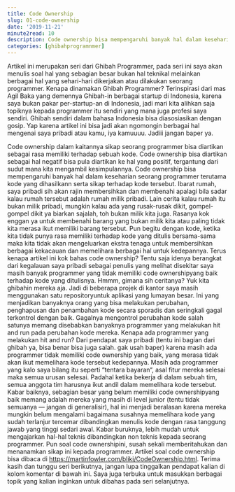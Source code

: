 ```yaml
---
title: Code Ownership
slug: 01-code-ownership
date: '2019-11-21'
minute2read: 10
description: Code ownership bisa mempengaruhi banyak hal dalam keseharian seorang programmer terutama kode yang dihasilkann serta sikap terhadap kode tersebut
categories: [ghibahprogramnmer]
---
```


Artikel ini merupakan seri dari Ghibah Programmer, pada seri ini saya akan menulis soal hal yang sebagian besar bukan hal teknikal melainkan berbagai hal yang sehari-hari dikerjakan atau dilakukan seorang programmer. Kenapa dinamakan Ghibah Programmer? Terinspirasi dari mas Agil Baka yang demennya Ghibah-in berbagai startup di Indonesia, karena saya bukan pakar per-startup-an di Indonesia, jadi mari kita alihkan saja topiknya kepada programmer itu sendiri yang mana juga profesi saya sendiri.
Ghibah sendiri dalam bahasa Indonesia bisa diasosiasikan dengan gosip. Yap karena artikel ini bisa jadi akan ngomongin berbagai hal mengenai saya pribadi atau kamu, iya kamuuuu. Jadiii jangan baper ya.

Code ownership dalam kaitannya sikap seorang programmer bisa diartikan sebagai rasa memiliki terhadap sebuah kode. Code ownership bisa diartikan sebagai hal negatif bisa pula diartikan ke hal yang positif, tergantung dari sudut mana kita mengambil kesimpulannya. Code ownership bisa mempengaruhi banyak hal dalam keseharian seorang programmer terutama kode yang dihasilkann serta sikap terhadap kode tersebut.
Ibarat rumah, saya pribadi sih akan rajin membersihkan dan membenahi apalagi bila sadar kalau rumah tersebut adalah rumah milik pribadi. Lain cerita kalau rumah itu bukan milik pribadi, mungkin kalau ada yang rusak-rusak dikit, gompel-gompel dikit ya biarkan sajalah, toh bukan milik kita juga. Rasanya kok enggan ya untuk membenahi barang yang bukan milik kita atau paling tidak kita merasa ikut memiliki barang tersebut.
Pun begitu dengan kode, ketika kita tidak punya rasa memiliki terhadap kode yang ditulis bersama-sama maka kita tidak akan mengeluarkan ekstra tenaga untuk membersihkan berbagai kekacauan dan memelihara berbagai hal untuk kedepannya.
Terus kenapa artikel ini kok bahas code ownership? Tentu saja idenya berangkat dari kegalauan saya pribadi sebagai penulis yang melihat disekitar saya masih banyak programmer yang tidak memiliki code ownershipyang baik terhadap kode yang ditulisnya. Hmmm, gimana sih ceritanya? Yuk kita ghibahin mereka aja.
Jadi di beberapa projek di kantor saya masih menggunakan satu repositoryuntuk aplikasi yang lumayan besar. Ini yang menjadikan banyaknya orang yang bisa melakukan perubahan, penghapusan dan penambahan kode secara sporadis dan seringkali gagal terkontrol dengan baik. Gagalnya mengontrol perubahan kode salah satunya memang disebabkan banyaknya programmer yang melakukan hit and run pada perubahan kode mereka.
Kenapa ada programmer yang melakukan hit and run? Dari pendapat saya pribadi (tentu ini bagian dari ghibah ya, bisa benar bisa juga salah. gak usah baper) karena masih ada programmer tidak memiliki code ownership yang baik, yang merasa tidak akan ikut memelihara kode tersebut kedepannya. Masih ada programmer yang kalo saya bilang itu seperti “tentara bayaran“, asal fitur mereka selesai maka semua urusan selesai. Padahal ketika bekerja di dalam sebuah tim, semua anggota tim harusnya ikut andil dalam memelihara kode tersebut.
Kabar baiknya, sebagian besar yang belum memiliki code ownershipyang baik memang adalah mereka yang masih di level junior (tentu tidak semuanya — jangan di generalisir), hal ini menjadi beralasan karena mereka mungkin belum mengalami bagaimana susahnya memelihara kode yang sudah terlanjur tercemar dibandingkan menulis kode dengan rasa tanggung jawab yang tinggi sedari awal.
Kabar buruknya, lebih mudah untuk mengajarkan hal-hal teknis dibandingkan non teknis kepada seorang programmer. Pun soal code ownershipini, susah sekali memberitahukan dan menanamkan sikap ini kepada programmer.
Artikel soal code ownership bisa dibaca di https://martinfowler.com/bliki/CodeOwnership.html.
Terima kasih dan tunggu seri berikutnya, jangan lupa tinggalkan pendapat kalian di kolom komentar di bawah ini. Saya juga terbuka untuk masukkan berbagai topik yang kalian inginkan untuk dibahas pada seri selanjutnya.